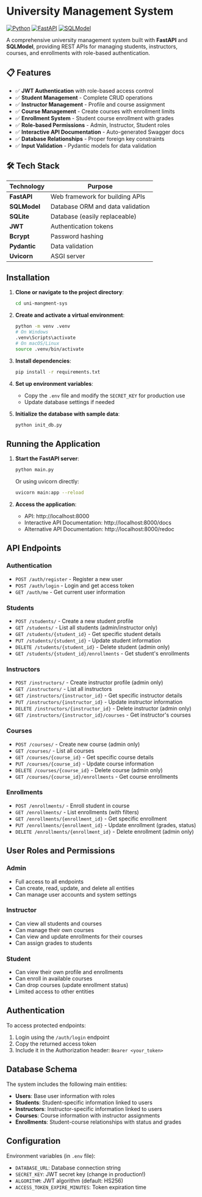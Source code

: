 # University Management System

[![Python](https://img.shields.io/badge/Python-3.8%2B-blue)](https://www.python.org/)
[![FastAPI](https://img.shields.io/badge/FastAPI-0.100%2B-green)](https://fastapi.tiangolo.com/)
[![SQLModel](https://img.shields.io/badge/SQLModel-Latest-red)](https://sqlmodel.tiangolo.com/)

A comprehensive university management system built with **FastAPI** and **SQLModel**, providing REST APIs for managing students, instructors, courses, and enrollments with role-based authentication.

## 📋 Features

- ✅ **JWT Authentication** with role-based access control
- ✅ **Student Management** - Complete CRUD operations
- ✅ **Instructor Management** - Profile and course assignment
- ✅ **Course Management** - Create courses with enrollment limits
- ✅ **Enrollment System** - Student course enrollment with grades
- ✅ **Role-based Permissions** - Admin, Instructor, Student roles
- ✅ **Interactive API Documentation** - Auto-generated Swagger docs
- ✅ **Database Relationships** - Proper foreign key constraints
- ✅ **Input Validation** - Pydantic models for data validation

## 🛠️ Tech Stack

| Technology | Purpose |
|------------|---------|
| **FastAPI** | Web framework for building APIs |
| **SQLModel** | Database ORM and data validation |
| **SQLite** | Database (easily replaceable) |
| **JWT** | Authentication tokens |
| **Bcrypt** | Password hashing |
| **Pydantic** | Data validation |
| **Uvicorn** | ASGI server |

## Installation

1. **Clone or navigate to the project directory**:
   ```bash
   cd uni-mangment-sys
   ```

2. **Create and activate a virtual environment**:
   ```bash
   python -m venv .venv
   # On Windows
   .venv\Scripts\activate
   # On macOS/Linux
   source .venv/bin/activate
   ```

3. **Install dependencies**:
   ```bash
   pip install -r requirements.txt
   ```

4. **Set up environment variables**:
   - Copy the `.env` file and modify the `SECRET_KEY` for production use
   - Update database settings if needed

5. **Initialize the database with sample data**:
   ```bash
   python init_db.py
   ```

## Running the Application

1. **Start the FastAPI server**:
   ```bash
   python main.py
   ```
   Or using uvicorn directly:
   ```bash
   uvicorn main:app --reload
   ```

2. **Access the application**:
   - API: http://localhost:8000
   - Interactive API Documentation: http://localhost:8000/docs
   - Alternative API Documentation: http://localhost:8000/redoc

## API Endpoints

### Authentication
- `POST /auth/register` - Register a new user
- `POST /auth/login` - Login and get access token
- `GET /auth/me` - Get current user information

### Students
- `POST /students/` - Create a new student profile
- `GET /students/` - List all students (admin/instructor only)
- `GET /students/{student_id}` - Get specific student details
- `PUT /students/{student_id}` - Update student information
- `DELETE /students/{student_id}` - Delete student (admin only)
- `GET /students/{student_id}/enrollments` - Get student's enrollments

### Instructors
- `POST /instructors/` - Create instructor profile (admin only)
- `GET /instructors/` - List all instructors
- `GET /instructors/{instructor_id}` - Get specific instructor details
- `PUT /instructors/{instructor_id}` - Update instructor information
- `DELETE /instructors/{instructor_id}` - Delete instructor (admin only)
- `GET /instructors/{instructor_id}/courses` - Get instructor's courses

### Courses
- `POST /courses/` - Create new course (admin only)
- `GET /courses/` - List all courses
- `GET /courses/{course_id}` - Get specific course details
- `PUT /courses/{course_id}` - Update course information
- `DELETE /courses/{course_id}` - Delete course (admin only)
- `GET /courses/{course_id}/enrollments` - Get course enrollments

### Enrollments
- `POST /enrollments/` - Enroll student in course
- `GET /enrollments/` - List enrollments (with filters)
- `GET /enrollments/{enrollment_id}` - Get specific enrollment
- `PUT /enrollments/{enrollment_id}` - Update enrollment (grades, status)
- `DELETE /enrollments/{enrollment_id}` - Delete enrollment (admin only)

## User Roles and Permissions

### Admin
- Full access to all endpoints
- Can create, read, update, and delete all entities
- Can manage user accounts and system settings

### Instructor
- Can view all students and courses
- Can manage their own courses
- Can view and update enrollments for their courses
- Can assign grades to students

### Student
- Can view their own profile and enrollments
- Can enroll in available courses
- Can drop courses (update enrollment status)
- Limited access to other entities

## Authentication

To access protected endpoints:

1. Login using the `/auth/login` endpoint
2. Copy the returned access token
3. Include it in the Authorization header: `Bearer <your_token>`

## Database Schema

The system includes the following main entities:

- **Users**: Base user information with roles
- **Students**: Student-specific information linked to users
- **Instructors**: Instructor-specific information linked to users
- **Courses**: Course information with instructor assignments
- **Enrollments**: Student-course relationships with status and grades

## Configuration

Environment variables (in `.env` file):

- `DATABASE_URL`: Database connection string
- `SECRET_KEY`: JWT secret key (change in production!)
- `ALGORITHM`: JWT algorithm (default: HS256)
- `ACCESS_TOKEN_EXPIRE_MINUTES`: Token expiration time

